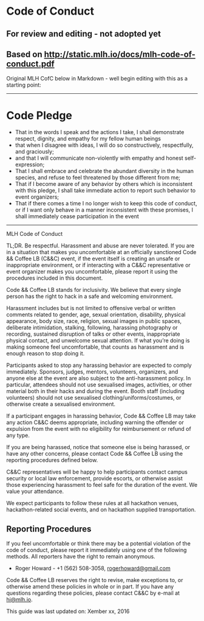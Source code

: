 # Code of Conduct
## For review and editing - not adopted yet


## Based on http://static.mlh.io/docs/mlh-code-of-conduct.pdf

Original MLH CofC below in Markdown - well begin editing with this as a starting point:

-----

# Code Pledge

* That in the words I speak and the actions I take, I shall demonstrate respect, dignity, and empathy for my fellow human beings
* that when I disagree with ideas, I will do so constructively, respectfully, and graciously; 
* and that I will communicate non-violently with empathy and honest self-expression; 
* That I shall embrace and celebrate the abundant diversity in the human species, and refuse to feel threatened by those different from me;
* That if I become aware of any behavior by others which is inconsistent with this pledge, I shall take immediate action to report such behavior to event organizers; 
* That if there comes a time I no longer wish to keep this code of conduct, or if I want only behave in a manner inconsistent with these promises, I shall immediately cease participation in the event

-----

MLH Code of Conduct

TL;DR. Be respectful. Harassment and abuse are never tolerated. If you are in a situation that makes you uncomfortable at an officially sanctioned Code && Coffee LB (C&&C) event, if the event itself is creating an unsafe or inappropriate environment, or if interacting with a C&&C representative or event organizer makes you uncomfortable, please report it using the procedures included in this document.

Code && Coffee LB stands for inclusivity. We believe that every single person has the right to hack in a safe and welcoming environment.

Harassment includes but is not limited to offensive verbal or written comments related to gender, age, sexual orientation, disability, physical appearance, body size, race, religion, sexual images in public spaces, deliberate intimidation, stalking, following, harassing photography or recording, sustained disruption of talks or other events, inappropriate physical contact, and unwelcome sexual attention. If what you’re doing is making someone feel uncomfortable, that counts as harassment and is enough reason to stop doing it.

Participants asked to stop any harassing behavior are expected to comply immediately. Sponsors, judges, mentors, volunteers, organizers, and anyone else at the event are also subject to the anti-harassment policy. In particular, attendees should not use sexualised images, activities, or other material both in their hacks and during the event. Booth staff (including volunteers) should not use sexualised clothing/uniforms/costumes, or otherwise create a sexualised environment.

If a participant engages in harassing behavior, Code && Coffee LB may take any action C&&C deems appropriate, including warning the offender or expulsion from the event with no eligibility for reimbursement or refund of any type.

If you are being harassed, notice that someone else is being harassed, or have any other concerns, please contact Code && Coffee LB using the reporting procedures defined below.

C&&C representatives will be happy to help participants contact campus security or local law enforcement, provide escorts, or otherwise assist those experiencing harassment to feel safe for the duration of the event. We value your attendance.

We expect participants to follow these rules at all hackathon venues, hackathon-related social events, and on hackathon supplied transportation.

## Reporting Procedures

If you feel uncomfortable or think there may be a potential violation of the code of conduct, please report it immediately using one of the following methods. All reporters have the right to remain anonymous.

* Roger Howard - +1 (562) 508-3058, rogerhoward@gmail.com

Code && Coffee LB reserves the right to revise, make exceptions to, or otherwise amend these policies in whole or in part. If you have any questions regarding these policies, please contact C&&C by e-mail at hi@mlh.io.

This guide was last updated on:
Xember xx, 2016